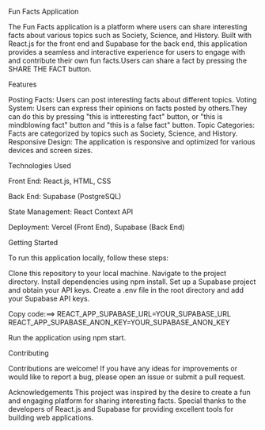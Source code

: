 Fun Facts Application

The Fun Facts application is a platform where users can share interesting facts about various topics such as Society, Science, and History. Built with React.js for the front end and Supabase for the back end, this application provides a seamless and interactive experience for users to engage with and contribute their own fun facts.Users can share a fact by pressing the SHARE THE FACT button.

Features

Posting Facts: Users can post interesting facts about different topics.
Voting System: Users can express their opinions on facts posted by others.They can do this by pressing "this is intteresting fact" button,   or "this is mindblowing fact" button and "this is a false fact" button.
Topic Categories: Facts are categorized by topics such as Society, Science, and History.
Responsive Design: The application is responsive and optimized for various devices and screen sizes.

Technologies Used

Front End: React.js, HTML, CSS

Back End: Supabase (PostgreSQL)

State Management: React Context API

Deployment: Vercel (Front End), Supabase (Back End)

Getting Started

To run this application locally, follow these steps:

Clone this repository to your local machine.
Navigate to the project directory.
Install dependencies using npm install.
Set up a Supabase project and obtain your API keys.
Create a .env file in the root directory and add your Supabase API keys.

Copy code:==>
REACT_APP_SUPABASE_URL=YOUR_SUPABASE_URL
REACT_APP_SUPABASE_ANON_KEY=YOUR_SUPABASE_ANON_KEY

Run the application using npm start.

Contributing

Contributions are welcome! If you have any ideas for improvements or would like to report a bug, please open an issue or submit a pull request.


Acknowledgements
This project was inspired by the desire to create a fun and engaging platform for sharing interesting facts.
Special thanks to the developers of React.js and Supabase for providing excellent tools for building web applications.
